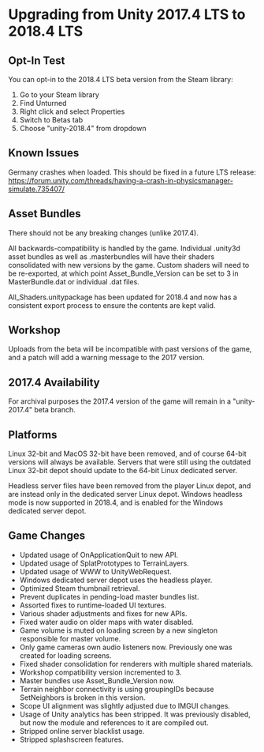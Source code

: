 Upgrading from Unity 2017.4 LTS to 2018.4 LTS
=============================================

Opt-In Test
-----------

You can opt-in to the 2018.4 LTS beta version from the Steam library:

1. Go to your Steam library
2. Find Unturned
3. Right click and select Properties
4. Switch to Betas tab
5. Choose "unity-2018.4" from dropdown

Known Issues
------------

Germany crashes when loaded. This should be fixed in a future LTS release: https://forum.unity.com/threads/having-a-crash-in-physicsmanager-simulate.735407/

Asset Bundles
-------------

There should not be any breaking changes (unlike 2017.4).

All backwards-compatibility is handled by the game. Individual .unity3d asset bundles as well as .masterbundles will have their shaders consolidated with new versions by the game. Custom shaders will need to be re-exported, at which point Asset_Bundle_Version can be set to 3 in MasterBundle.dat or individual .dat files.

All_Shaders.unitypackage has been updated for 2018.4 and now has a consistent export process to ensure the contents are kept valid.

Workshop
--------

Uploads from the beta will be incompatible with past versions of the game, and a patch will add a warning message to the 2017 version.

2017.4 Availability
-------------------
For archival purposes the 2017.4 version of the game will remain in a "unity-2017.4" beta branch.

Platforms
---------

Linux 32-bit and MacOS 32-bit have been removed, and of course 64-bit versions will always be available. Servers that were still using the outdated Linux 32-bit depot should update to the 64-bit Linux dedicated server.

Headless server files have been removed from the player Linux depot, and are instead only in the dedicated server Linux depot. Windows headless mode is now supported in 2018.4, and is enabled for the Windows dedicated server depot.

Game Changes
------------

- Updated usage of OnApplicationQuit to new API.
- Updated usage of SplatPrototypes to TerrainLayers.
- Updated usage of WWW to UnityWebRequest.
- Windows dedicated server depot uses the headless player.
- Optimized Steam thumbnail retrieval.
- Prevent duplicates in pending-load master bundles list.
- Assorted fixes to runtime-loaded UI textures.
- Various shader adjustments and fixes for new APIs.
- Fixed water audio on older maps with water disabled.
- Game volume is muted on loading screen by a new singleton responsible for master volume.
- Only game cameras own audio listeners now. Previously one was created for loading screens.
- Fixed shader consolidation for renderers with multiple shared materials.
- Workshop compatibility version incremented to 3.
- Master bundles use Asset_Bundle_Version now.
- Terrain neighbor connectivity is using groupingIDs because SetNeighbors is broken in this version.
- Scope UI alignment was slightly adjusted due to IMGUI changes.
- Usage of Unity analytics has been stripped. It was previously disabled, but now the module and references to it are compiled out.
- Stripped online server blacklist usage.
- Stripped splashscreen features.

